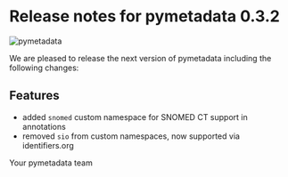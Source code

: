 # Release notes for pymetadata 0.3.2
![pymetadata](https://github.com/matthiaskoenig/pymetadata/raw/develop/docs/images/favicon/pymetadata-100x100-300dpi.png)

We are pleased to release the next version of pymetadata including the 
following changes:

## Features
- added `snomed` custom namespace for SNOMED CT support in annotations
- removed `sio` from custom namespaces, now supported via identifiers.org

Your pymetadata team
